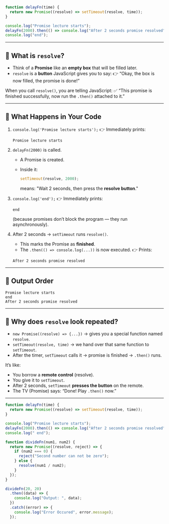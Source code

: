 ```js
function delayFn(time) {
  return new Promise((resolve) => setTimeout(resolve, time));
}

console.log("Promise lecture starts");
delayFn(2000).then(() => console.log("After 2 seconds promise resolved"));
console.log("end");
```

---

## 🔹 What is `resolve`?

- Think of a **Promise** like an **empty box** that will be filled later.
- `resolve` is a **button** JavaScript gives you to say:
  👉 “Okay, the box is now filled, the promise is done!”

When you call `resolve()`, you are telling JavaScript:
✅ “This promise is finished successfully, now run the `.then()` attached to it.”

---

## 🔹 What Happens in Your Code

1. `console.log('Promise lecture starts');`
   👉 Immediately prints:

   ```
   Promise lecture starts
   ```

2. `delayFn(2000)` is called.

   - A Promise is created.
   - Inside it:

     ```js
     setTimeout(resolve, 2000);
     ```

     means: "Wait 2 seconds, then press the **resolve button**."

3. `console.log('end');`
   👉 Immediately prints:

   ```
   end
   ```

   (because promises don’t block the program — they run asynchronously).

4. After 2 seconds → `setTimeout` runs `resolve()`.

   - This marks the Promise as **finished**.
   - The `.then(() => console.log(...))` is now executed.
     👉 Prints:

   ```
   After 2 seconds promise resolved
   ```

---

## 🔹 Output Order

```
Promise lecture starts
end
After 2 seconds promise resolved
```

---

## 🔹 Why does `resolve` look repeated?

- `new Promise((resolve) => {...})` → gives you a special function named `resolve`.
- `setTimeout(resolve, time)` → we hand over that same function to `setTimeout`.
- After the timer, `setTimeout` calls it → promise is finished → `.then()` runs.

It’s like:

- You borrow a **remote control** (resolve).
- You give it to `setTimeout`.
- After 2 seconds, `setTimeout` **presses the button** on the remote.
- The TV (Promise) says: “Done! Play `.then()` now.”

---

```jsx
function delayFn(time) {
  return new Promise((resolve) => setTimeout(resolve, time));
}

console.log("Promise lecture starts");
delayFn(2000).then(() => console.log("After 2 seconds promise resolved"));
console.log(" end");

function divideFn(num1, num2) {
  return new Promise((resolve, reject) => {
    if (num2 === 0) {
      reject("Second number can not be zero");
    } else {
      resolve(num1 / num2);
    }
  });
}

divideFn(20, 20)
  .then((data) => {
    console.log("Output: ", data);
  })
  .catch((error) => {
    console.log("Error Occured", error.message);
  });
```
